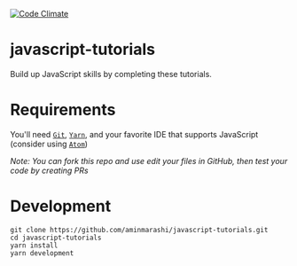 [![Code Climate](https://codeclimate.com/github/aminmarashi/javascript-tutorials/badges/gpa.svg)](https://codeclimate.com/github/aminmarashi/javascript-tutorials)

# javascript-tutorials
Build up JavaScript skills by completing these tutorials.


# Requirements

You'll need [`Git`](https://www.atlassian.com/git/tutorials/install-git), [`Yarn`](https://yarnpkg.com/lang/en/docs/install/), and your favorite IDE that supports JavaScript (consider using [`Atom`](http://flight-manual.atom.io/getting-started/sections/installing-atom/))

*Note: You can fork this repo and use edit your files in GitHub, then test your code by creating PRs*

# Development

```
git clone https://github.com/aminmarashi/javascript-tutorials.git
cd javascript-tutorials
yarn install
yarn development
```
